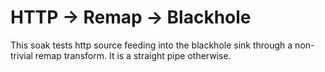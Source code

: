 # HTTP -> Remap -> Blackhole

This soak tests http source feeding into the blackhole sink through a
non-trivial remap transform. It is a straight pipe otherwise.
